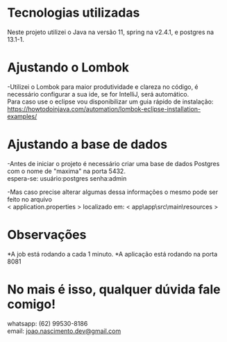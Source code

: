 # Tecnologias utilizadas
Neste projeto utilizei o Java na versão 11, spring na v2.4.1, e postgres na 13.1-1.

# Ajustando o Lombok
-Utilizei o Lombok para maior produtividade e clareza no código, é necessário configurar a sua ide, se for IntelliJ, será automático.<br>
    Para caso use o eclipse vou disponibilizar um guia rápido de instalação:<br>
    https://howtodoinjava.com/automation/lombok-eclipse-installation-examples/

# Ajustando a base de dados
-Antes de iniciar o projeto é necessário criar uma base de dados Postgres com o nome de "maxima" na porta 5432.<br>
espera-se:
    usuário:postgres
    senha:admin

-Mas caso precise alterar algumas dessa informações o mesmo pode ser feito no arquivo <br>
< application.properties > localizado em: < app\app\src\main\resources ><br>

# Observações
*A job está rodando a cada 1 minuto.
*A aplicação está rodando na porta 8081

# No mais é isso, qualquer dúvida fale comigo!
whatsapp: (62) 99530-8186 <br>
email: joao.nascimento.dev@gmail.com

